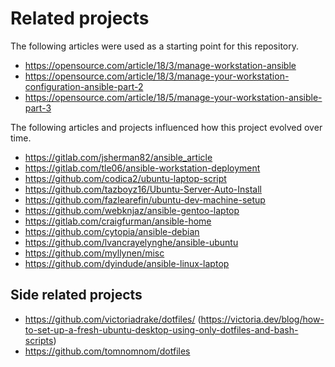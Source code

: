 # Related projects
The following articles were used as a starting point for this repository.
* https://opensource.com/article/18/3/manage-workstation-ansible
* https://opensource.com/article/18/3/manage-your-workstation-configuration-ansible-part-2
* https://opensource.com/article/18/5/manage-your-workstation-ansible-part-3

The following articles and projects influenced how this project evolved over time.
* https://gitlab.com/jsherman82/ansible_article
* https://gitlab.com/tle06/ansible-workstation-deployment
* https://github.com/codica2/ubuntu-laptop-script
* https://github.com/tazboyz16/Ubuntu-Server-Auto-Install
* https://github.com/fazlearefin/ubuntu-dev-machine-setup
* https://github.com/webknjaz/ansible-gentoo-laptop
* https://gitlab.com/craigfurman/ansible-home
* https://github.com/cytopia/ansible-debian
* https://github.com/lvancrayelynghe/ansible-ubuntu
* https://github.com/myllynen/misc
* https://github.com/dyindude/ansible-linux-laptop

## Side related projects
* https://github.com/victoriadrake/dotfiles/ (https://victoria.dev/blog/how-to-set-up-a-fresh-ubuntu-desktop-using-only-dotfiles-and-bash-scripts)
* https://github.com/tomnomnom/dotfiles
